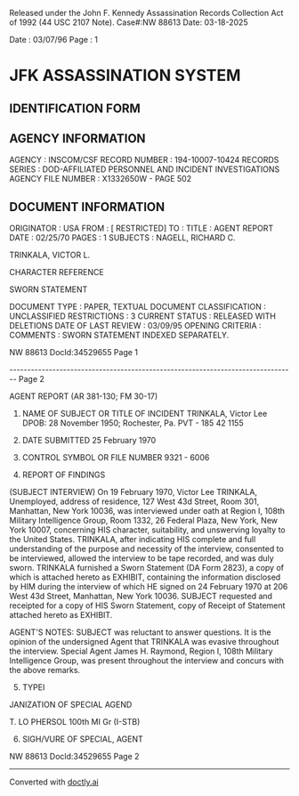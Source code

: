 Released under the John F. Kennedy
Assassination Records Collection Act of
1992 (44 USC 2107 Note). Case#:NW
88613 Date: 03-18-2025

Date : 03/07/96
Page : 1

# JFK ASSASSINATION SYSTEM
## IDENTIFICATION FORM

## AGENCY INFORMATION

AGENCY : INSCOM/CSF
RECORD NUMBER : 194-10007-10424
RECORDS SERIES : DOD-AFFILIATED PERSONNEL AND INCIDENT INVESTIGATIONS
AGENCY FILE NUMBER : X1332650W - PAGE 502

## DOCUMENT INFORMATION

ORIGINATOR : USA
FROM : [ RESTRICTED]
TO :
TITLE : AGENT REPORT
DATE : 02/25/70
PAGES : 1
SUBJECTS : NAGELL, RICHARD C.

TRINKALA, VICTOR L.

CHARACTER REFERENCE

SWORN STATEMENT

DOCUMENT TYPE : PAPER, TEXTUAL DOCUMENT
CLASSIFICATION : UNCLASSIFIED
RESTRICTIONS : 3
CURRENT STATUS : RELEASED WITH DELETIONS
DATE OF LAST REVIEW : 03/09/95
OPENING CRITERIA :
COMMENTS : SWORN STATEMENT INDEXED SEPARATELY.

NW 88613 DocId:34529655 Page 1


-------------------------------------------------------------------------------- Page 2

AGENT REPORT
(AR 381-130; FM 30-17)

1. NAME OF SUBJECT OR TITLE OF INCIDENT
   TRINKALA, Victor Lee
   DPOB: 28 November 1950; Rochester, Pa.
   PVT - 185 42 1155

2. DATE SUBMITTED
   25 February 1970

3. CONTROL SYMBOL OR FILE NUMBER
   9321 - 6006

4. REPORT OF FINDINGS

(SUBJECT INTERVIEW) On 19 February 1970, Victor Lee TRINKALA, Unemployed, address of residence, 127 West 43d Street, Room 301, Manhattan, New York 10036, was interviewed under oath at Region I, 108th Military Intelligence Group, Room 1332, 26 Federal Plaza, New York, New York 10007, concerning HIS character, suitability, and unswerving loyalty to the United States. TRINKALA, after indicating HIS complete and full understanding of the purpose and necessity of the interview, consented to be interviewed, allowed the interview to be tape recorded, and was duly sworn. TRINKALA furnished a Sworn Statement (DA Form 2823), a copy of which is attached hereto as EXHIBIT, containing the information disclosed by HIM during the interview of which HE signed on 24 February 1970 at 206 West 43d Street, Manhattan, New York 10036. SUBJECT requested and receipted for a copy of HIS Sworn Statement, copy of Receipt of Statement attached hereto as EXHIBIT.

AGENT'S NOTES: SUBJECT was reluctant to answer questions. It is the opinion of the undersigned Agent that TRINKALA was evasive throughout the interview. Special Agent James H. Raymond, Region I, 108th Military Intelligence Group, was present throughout the interview and concurs with the above remarks.

5. TYPEI

JANIZATION OF SPECIAL AGEND

T. LO PHERSOL 100th MI Gr (I-STB)

6. SIGH/VURE OF SPECIAL, AGENT

NW 88613 Docld:34529655 Page 2


---
Converted with [doctly.ai](https://doctly.ai)